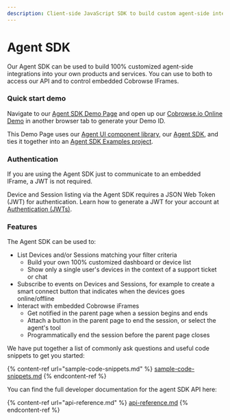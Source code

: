 ```yaml
---
description: Client-side JavaScript SDK to build custom agent-side integrations
---
```


# Agent SDK

Our Agent SDK can be used to build 100% customized agent-side integrations into your own products and services. You can use to both to access our API and to control embedded Cobrowse IFrames.

### Quick start demo

Navigate to our [Agent SDK Demo Page](https://cobrowseio.github.io/cobrowse-agent-sdk-examples/react-example/) and open up our [Cobrowse.io Online Demo](https://cobrowse.io/demo) in another browser tab to generate your Demo ID.&#x20;

This Demo Page uses our [Agent UI component library](https://github.com/cobrowseio/cobrowse-agent-ui), our [Agent SDK](https://www.npmjs.com/package/cobrowse-agent-sdk), and ties it together into an [Agent SDK Examples project](https://github.com/cobrowseio/cobrowse-agent-sdk-examples).&#x20;

### Authentication

If you are using the Agent SDK just to communicate to an embedded IFrame, a JWT is not required.&#x20;

Device and Session listing via the Agent SDK requires a JSON Web Token (JWT) for authentication. Learn how to generate a JWT for your account at [Authentication (JWTs)](../json-web-tokens-jwts/).&#x20;

### Features

The Agent SDK can be used to:

* List Devices and/or Sessions matching your filter criteria
  * Build your own 100% customized dashboard or device list
  * Show only a single user's devices in the context of a support ticket or chat
* Subscribe to events on Devices and Sessions, for example to create a smart connect button that indicates when the devices goes online/offline
* Interact with embedded Cobrowse iFrames
  * Get notified in the parent page when a session begins and ends
  * Attach a button in the parent page to end the session, or select the agent's tool
  * Programmatically end the session before the parent page closes

We have put together a list of commonly ask questions and useful code snippets to get you started:

{% content-ref url="sample-code-snippets.md" %}
[sample-code-snippets.md](sample-code-snippets.md)
{% endcontent-ref %}

You can find the full developer documentation for the agent SDK API here:

{% content-ref url="api-reference.md" %}
[api-reference.md](api-reference.md)
{% endcontent-ref %}

